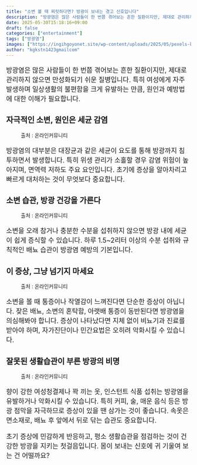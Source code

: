 ```yaml
---
title: "소변 볼 때 찌릿하다면? 방광이 보내는 경고 신호입니다"
description: "방광염은 많은 사람들이 한 번쯤 겪어보는 흔한 질환이지만, 제대로 관리하지 않으면 만성화되기 쉬운 질병입니다. 특히 여성에게 자주 발생하며 일상생활의 불편함을 크게 유발하는 만큼, 원인과 예방법에 대한 이해가 필요합니다."
date: 2025-05-30T15:18:16+09:00
draft: false
categories: ["entertainment"]
tags: ["방광염"]
images: ["https://ingihgoyonet.site/wp-content/uploads/2025/05/pexels-karolina-grabowska-7269622-683x1024.jpg", "https://ingihgoyonet.site/wp-content/uploads/2025/05/pexels-maumascaro-907865-1024x683.jpg", "https://ingihgoyonet.site/wp-content/uploads/2025/05/pexels-mikhail-nilov-8670147-1024x683.jpg", "https://ingihgoyonet.site/wp-content/uploads/2025/05/pexels-cottonbro-3737918-683x1024.jpg"]
author: "kgkstn1423gmailcom"
---
```


<p style="font-size:18px">방광염은 많은 사람들이 한 번쯤 겪어보는 흔한 질환이지만, 제대로 관리하지 않으면 만성화되기 쉬운 질병입니다. 특히 여성에게 자주 발생하며 일상생활의 불편함을 크게 유발하는 만큼, 원인과 예방법에 대한 이해가 필요합니다.</p> <h2 >자극적인 소변, 원인은 세균 감염</h2> <figure ><img src="https://ingihgoyonet.site/wp-content/uploads/2025/05/pexels-karolina-grabowska-7269622-683x1024.jpg" alt="" style="aspect-ratio:16/9;object-fit:cover"/><figcaption >출처 : 온라인커뮤니티</figcaption></figure> <p style="font-size:18px">방광염의 대부분은 대장균과 같은 세균이 요도를 통해 방광까지 침투하면서 발생합니다. 특히 위생 관리가 소홀할 경우 감염 위험이 높아지며, 면역력 저하도 주요 요인입니다. 초기에 증상을 알아차리고 빠르게 대처하는 것이 무엇보다 중요합니다.</p> <h2 >소변 습관, 방광 건강을 가른다</h2> <figure ><img src="https://ingihgoyonet.site/wp-content/uploads/2025/05/pexels-maumascaro-907865-1024x683.jpg" alt="" style="aspect-ratio:16/9;object-fit:cover"/><figcaption >출처 : 온라인커뮤니티</figcaption></figure> <p style="font-size:18px">소변을 오래 참거나 충분한 수분을 섭취하지 않으면 방광 내에 세균이 쉽게 증식할 수 있습니다. 하루 1.5~2리터 이상의 수분 섭취와 규칙적인 배뇨 습관이 방광염 예방의 기본입니다. </p> <h2 >이 증상, 그냥 넘기지 마세요</h2> <figure ><img src="https://ingihgoyonet.site/wp-content/uploads/2025/05/pexels-mikhail-nilov-8670147-1024x683.jpg" alt="" style="aspect-ratio:16/9;object-fit:cover"/><figcaption >출처 : 온라인커뮤니티</figcaption></figure> <p style="font-size:18px">소변을 볼 때 통증이나 작열감이 느껴진다면 단순한 증상이 아닙니다. 잦은 배뇨, 소변의 혼탁함, 아랫배 통증이 동반된다면 방광염을 의심해봐야 합니다. 증상이 나타났다면 지체 없이 비뇨기과 진료를 받아야 하며, 자가진단이나 민간요법은 오히려 악화시킬 수 있습니다.</p> <h2 >잘못된 생활습관이 부른 방광의 비명</h2> <figure ><img src="https://ingihgoyonet.site/wp-content/uploads/2025/05/pexels-cottonbro-3737918-683x1024.jpg" alt="" style="aspect-ratio:16/9;object-fit:cover"/><figcaption >출처 : 온라인커뮤니티</figcaption></figure> <p style="font-size:18px">향이 강한 여성청결제나 꽉 끼는 옷, 인스턴트 식품 섭취는 방광염을 유발하거나 악화시킬 수 있습니다. 특히 커피, 술, 매운 음식 등은 방광 점막을 자극하므로 증상이 있을 땐 삼가는 것이 좋습니다. 속옷은 면소재로, 배뇨 후 앞에서 뒤로 닦는 습관도 중요합니다.</p> <p style="font-size:18px">초기 증상에 민감하게 반응하고, 평소 생활습관을 점검하는 것이 건강한 방광을 지키는 첫걸음입니다. 몸이 보내는 신호에 귀 기울여 보는 건 어떨까요?</p>